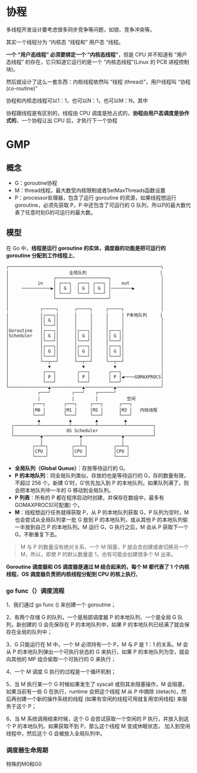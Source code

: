 # 协程

多线程开发设计要考虑很多同步竞争等问题，如锁、竞争冲突等。

其实一个线程分为 “内核态 “线程和” 用户态 “线程。

**一个 “用户态线程” 必须要绑定一个 “内核态线程”**，但是 CPU 并不知道有 “用户态线程” 的存在，它只知道它运行的是一个 “内核态线程”(Linux 的 PCB 进程控制块)。

然后就设计了这么一套东西：内核线程依然叫 “线程 (thread)”，用户线程叫 “协程 (co-routine)”

协程和内核态线程可以1：1，也可以N：1，也可以M：N，其中

协程跟线程是有区别的，线程由 CPU 调度是抢占式的，**协程由用户态调度是协作式的**，一个协程让出 CPU 后，才执行下一个协程

# GMP

## 概念

- G：goroutine协程
- M：thread线程，最大数受内核限制或者SetMaxThreads函数设置
- P：processor处理器，包含了运行 goroutine 的资源，如果线程想运行 goroutine，必须先获取 P，P 中还包含了可运行的 G 队列，所以P的最大数代表了任意时刻G的可运行的最大数。

## 模型

在 Go 中，**线程是运行 goroutine 的实体，调度器的功能是把可运行的 goroutine 分配到工作线程上**。

```
┌──────────────────────────────────────────────────────────┐
│                       全局队列                            │
│                 ┌────────────────────┐                   │
│           in    │ ┌───┐  ┌───┐ ┌───┐ │    out            │
│     ───────────▶│ │ G │  │ G │ │ G │ │────────▶          │
│                 │ └───┘  └───┘ └───┘ │                   │
│                 └────────────────────┘                   │
│                                                          │
│            ┌─────┐      ┌─────┐     ┌─────┐              │
│            │┌───┐│      │     │     │     │ P本地队列     │
│            ││ G ││      │     │     │     │              │
│            │└───┘│      │     │     │     │              │
│Goroutine   │┌───┐│      │┌───┐│     │┌───┐│              │
│Scheduler   ││ G ││      ││ G ││     ││ G ││              │
│            │└───┘│      │└───┘│     │└───┘│              │
│            │┌───┐│      │┌───┐│     │┌───┐│              │
│            ││ G ││      ││ G ││     ││ G ││              │
│            │└───┘│      │└───┘│     │└───┘│              │
│            └──┬──┘      └──┬──┘     └──┬──┘              │
│               ▼            ▼           ▼                 │
│             ┌───┐        ┌───┐       ┌───┐               │
│             │ P │        │ P │       │ P │◀────GOMAXPROCS│
│             └───┘        └───┘       └───┘               │
└───────────────▲────────────▲───────────▲─────────────────┘
            ┌───┘        ┌───┘    ┌──────┘                  
            │            │        │           空闲              
          ┌───┐       ┌───┐     ┌───┐      ┌───┐            
          │M0 │       │M1 │     │M2 │      │M3 │   内核线程         
          └───┘       └───┘     └───┘      └───┘            
            ▲           ▲         ▲          ▲              
  ┌─────────┴───────────┴─────────┴──────────┴──────────┐   
  │                    OS Scheduler                     │   
  └──────────▲──────────────▲───────────────▲───────────┘   
             │              │               │               
          ┌──┴─┐         ┌──┴─┐          ┌──┴─┐             
          │CPU │         │CPU │          │CPU │             
          └────┘         └────┘          └────┘             
```

- **全局队列（Global Queue）**：存放等待运行的 G。
- **P 的本地队列**：同全局队列类似，存放的也是等待运行的 G，存的数量有限，不超过 256 个。新建 G’时，G’优先加入到 P 的本地队列，如果队列满了，则会把本地队列中一半的 G 移动到全局队列。
- **P 列表**：所有的 P 都在程序启动时创建，并保存在数组中，最多有 GOMAXPROCS(可配置) 个。
- **M**：线程想运行任务就得获取 P，从 P 的本地队列获取 G，P 队列为空时，M 也会尝试从全局队列拿一批 G 放到 P 的本地队列，或从其他 P 的本地队列偷一半放到自己 P 的本地队列。M 运行 G，G 执行之后，M 会从 P 获取下一个 G，不断重复下去。

> M 与 P 的数量没有绝对关系，一个 M 阻塞，P 就会去创建或者切换另一个 M，所以，即使 P 的默认数量是 1，也有可能会创建很多个 M 出来。

**Goroutine 调度器和 OS 调度器是通过 M 结合起来的，每个 M 都代表了 1 个内核线程，OS 调度器负责把内核线程分配到 CPU 的核上执行**。

### go func（）调度流程

1、我们通过 go func () 来创建一个 goroutine；

2、有两个存储 G 的队列，一个是局部调度器 P 的本地队列、一个是全局 G 队列。新创建的 G 会先保存在 P 的本地队列中，如果 P 的本地队列已经满了就会保存在全局的队列中；

3、G 只能运行在 M 中，一个 M 必须持有一个 P，M 与 P 是 1：1 的关系。M 会从 P 的本地队列弹出一个可执行状态的 G 来执行，如果 P 的本地队列为空，就会向其他的 MP 组合偷取一个可执行的 G 来执行；

4、一个 M 调度 G 执行的过程是一个循环机制；

5、当 M 执行某一个 G 时候如果发生了 syscall 或则其余阻塞操作，M 会阻塞，如果当前有一些 G 在执行，runtime 会把这个线程 M 从 P 中摘除 (detach)，然后再创建一个新的操作系统的线程 (如果有空闲的线程可用就复用空闲线程) 来服务于这个 P；

6、当 M 系统调用结束时候，这个 G 会尝试获取一个空闲的 P 执行，并放入到这个 P 的本地队列。如果获取不到 P，那么这个线程 M 变成休眠状态， 加入到空闲线程中，然后这个 G 会被放入全局队列中。

### 调度器生命周期



特殊的M0和G0

